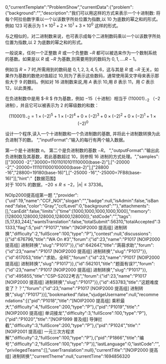 0,"currentTemplate":"ProblemShow","currentData":{"problem":{"background":"","description":"我们可以用这样的方式来表示一个十进制数: 将每个阿拉伯数字乘以一个以该数字所处位置为指数,以 $10$ 为底数的幂之和的形式。例如 $123$ 可表示为 $1 \times 10^2+2\times 10^1+3\times 10^0$ 这样的形式。

与之相似的，对二进制数来说，也可表示成每个二进制数码乘以一个以该数字所处位置为指数,以 $2$ 为底数的幂之和的形式。  

一般说来，任何一个正整数 $R$ 或一个负整数 $-R$ 都可以被选来作为一个数制系统的基数。如果是以 $R$ 或 $-R$ 为基数,则需要用到的数码为 $0,1,....R-1$。  

例如当 $R=7$ 时,所需用到的数码是 $0,1,2,3,4,5,6$，这与其是 $R$ 或 $-R$ 无关。如果作为基数的数绝对值超过 $10$,则为了表示这些数码，通常使用英文字母来表示那些大于 $9$ 的数码。例如对 $16$ 进制数来说,用 $A$ 表示 $10$,用 $B$ 表示 $11$，用 $C$ 表示 $12$，以此类推。

在负进制数中是用 $-R $ 作为基数，例如 $-15$（十进制）相当于 $(110001)_{-2}$ （$-2$进制），并且它可以被表示为 $2$ 的幂级数的和数：

$$(110001)_{-2}=1\times (-2)^5+1\times (-2)^4+0\times (-2)^3+0\times (-2)^2+0\times (-2)^1 +1\times (-2)^0$$

设计一个程序,读入一个十进制数和一个负进制数的基数, 并将此十进制数转换为此负进制下的数。
","inputFormat":"输入的每行有两个输入数据。

第一个是十进制数 $n$。
第二个是负进制数的基数 $-R$。
","outputFormat":"输出此负进制数及其基数，若此基数超过 $10$，则参照 $16$ 进制的方式处理。","samples":[["30000 -2","30000=11011010101110000(base-2)"],["-20000 -2","-20000=1111011000100000(base-2)"],["28800 -16","28800=19180(base-16)"],["-25000 -16","-25000=7FB8(base-16)"]],"hint":"【数据范围】  
对于 $100\%$ 的数据，$-20 \le R \le -2$，$|n| \le 37336$。

NOIp2000提高组第一题
","provider":{"uid":19,"name":"CCF_NOI","slogan":"","badge":null,"isAdmin":false,"isBanned":false,"color":"Gray","ccfLevel":0,"background":""},"attachments":[],"canEdit":false,"limits":{"time":[1000,1000,1000,1000,1000],"memory":[128000,128000,128000,128000,128000]},"stdCode":"","tags":[5,17,83,244],"wantsTranslation":false,"totalSubmit":56310,"totalAccepted":31333,"flag":5,"pid":"P1017","title":"[NOIP2000 提高组] 进制转换","difficulty":2,"fullScore":100,"type":"P"},"contest":null,"discussions":[{"id":676796,"title":"WA On #3","forum":{"id":23,"name":"P1017 [NOIP2000 提高组] 进制转换","slug":"P1017"}},{"id":642647,"title":"蒟蒻求助","forum":{"id":23,"name":"P1017 [NOIP2000 提高组] 进制转换","slug":"P1017"}},{"id":617053,"title":"求助，全RE","forum":{"id":23,"name":"P1017 [NOIP2000 提高组] 进制转换","slug":"P1017"}},{"id":562101,"title":"题面有误?","forum":{"id":23,"name":"P1017 [NOIP2000 提高组] 进制转换","slug":"P1017"}},{"id":495855,"title":"CSP-S2022考古","forum":{"id":23,"name":"P1017 [NOIP2000 提高组] 进制转换","slug":"P1017"}},{"id":453783,"title":"这题难度变了？？","forum":{"id":23,"name":"P1017 [NOIP2000 提高组] 进制转换","slug":"P1017"}}],"bookmarked":false,"vjudgeUsername":null,"recommendations":[{"pid":"P1018","title":"[NOIP2000 提高组] 乘积最大","difficulty":4,"fullScore":200,"type":"P"},{"pid":"P1019","title":"[NOIP2000 提高组] 单词接龙","difficulty":3,"fullScore":100,"type":"P"},{"pid":"P1020","title":"[NOIP1999 普及组] 导弹拦截","difficulty":3,"fullScore":200,"type":"P"},{"pid":"P1024","title":"[NOIP2001 提高组] 一元三次方程求解","difficulty":2,"fullScore":100,"type":"P"},{"pid":"P1866","title":"编号","difficulty":2,"fullScore":100,"type":"P"}],"lastLanguage":0,"lastCode":"","privilegedTeams":[],"userTranslation":null},"currentTitle":"[NOIP2000 提高组] 进制转换","currentTheme":null,"currentTime":1694856320